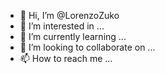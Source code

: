- 👋 Hi, I’m @LorenzoZuko
- 👀 I’m interested in ...
- 🌱 I’m currently learning ...
- 💞️ I’m looking to collaborate on ...
- 📫 How to reach me ...

<!---
LorenzoZuko/LorenzoZuko is a ✨ special ✨ repository because its `README.md` (this file) appears on your GitHub profile.
You can click the Preview link to take a look at your changes.
--->
